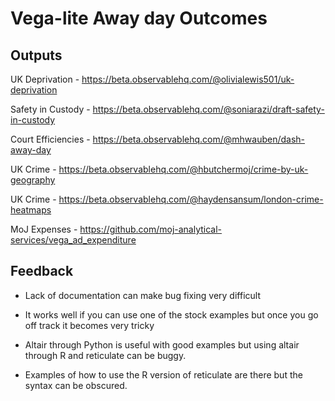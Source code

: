 # Vega-lite Away day Outcomes

## Outputs

UK Deprivation - https://beta.observablehq.com/@olivialewis501/uk-deprivation

Safety in Custody - https://beta.observablehq.com/@soniarazi/draft-safety-in-custody

Court Efficiencies - https://beta.observablehq.com/@mhwauben/dash-away-day

UK Crime - https://beta.observablehq.com/@hbutchermoj/crime-by-uk-geography

UK Crime - https://beta.observablehq.com/@haydensansum/london-crime-heatmaps

MoJ Expenses - https://github.com/moj-analytical-services/vega_ad_expenditure


## Feedback

* Lack of documentation can make bug fixing very difficult

* It works well if you can use one of the stock examples but once you go off track it becomes very tricky

* Altair through Python is useful with good examples but using altair through R and reticulate can be buggy.

* Examples of how to use the R version of reticulate are there but the syntax can be obscured.